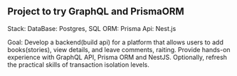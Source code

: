## Project to try GraphQL and PrismaORM
Stack: 
DataBase: Postgres, SQL
ORM: Prisma 
Api: Nest.js

Goal: 
Develop a backend(build api) for a platform that allows users to add books(stories), view details, and leave comments, raiting.
Provide hands-on experience with GraphQL API, Prisma ORM and NestJS. 
Optionally, refresh the practical skills of transaction isolation levels. 